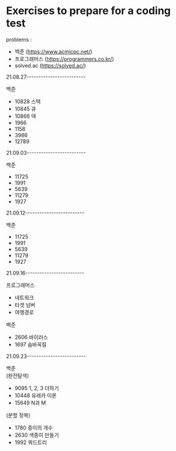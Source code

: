 # Exercises to prepare for a coding test
problems :
- 백준 (https://www.acmicpc.net/)
- 프로그래머스 (https://programmers.co.kr/)
- solved.ac (https://solved.ac/)

21.08.27-------------------------  
  
백준
- 10828 스택  
- 10845 큐   
- 10866 덱  
- 1966  
- 1158  
- 3986  
- 12789  
  
21.09.03-------------------------  
  
백준
- 11725  
- 1991  
- 5639  
- 11279  
- 1927  

21.09.12-------------------------  
  
백준
- 11725  
- 1991  
- 5639  
- 11279  
- 1927  
  
21.09.16------------------------- 

프로그래머스
- 네트워크
- 타겟 넘버
- 여행경로

벡준
- 2606 바이러스
- 1697 숨바꼭질
  
21.09.23-------------------------  
  
백준  
(완전탐색)  
- 9095 1, 2, 3 더하기
- 10448	유레카 이론
- 15649 N과 M
  
(분할 정복)  
- 1780 종이의 개수
- 2630 색종이 만들기
- 1992 쿼드트리
